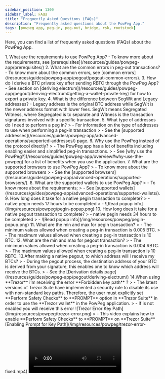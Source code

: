```yaml
---
sidebar_position: 1300
sidebar_label: FAQs
title: "Frequently Asked Questions (FAQs)"
description: "Frequently asked questions about the PowPeg App."
tags: [powpeg app, peg-in, peg-out, bridge, rsk, rootstock]
---
```


Here, you can find a list of frequently asked questions (FAQs) about the PowPeg App.

<Accordion>
  <Accordion.Item eventKey="0">
    <Accordion.Header as="h3">1. What are the requirements to use PowPeg App?</Accordion.Header>
    <Accordion.Body>
      - To know more about the requirements, see [prerequisites](/resources/guides/powpeg-app/prerequisites/)
    </Accordion.Body>
  </Accordion.Item>
  <Accordion.Item eventKey="1">
    <Accordion.Header as="h3">2. What are the common errors in peg-out transactions?</Accordion.Header>
    <Accordion.Body>
      - To know more about the common errors, see [common errors](/resources/guides/powpeg-app/pegout/pegout-common-errors).
    </Accordion.Body>
  </Accordion.Item>
  <Accordion.Item eventKey="2">
    <Accordion.Header as="h3">3. How do I derive a BTC private key after sending RBTC through the PowPeg App?</Accordion.Header>
    <Accordion.Body>
      - See section on [deriving electrum](/resources/guides/powpeg-app/pegout/deriving-electrum#getting-a-wallet-private-key) for how to export a private key.
    </Accordion.Body>
  </Accordion.Item>
<Accordion.Item eventKey="3">
    <Accordion.Header as="h3">4. What is the difference between SegWit and Legacy addresses?</Accordion.Header>
    <Accordion.Body>
      - Legacy address is the original BTC address while SegWit is the newer address format with lower fees. SegWit means Segregated Witness, where Segregated is to separate and Witness is the transaction signatures involved with a specific transaction.
    </Accordion.Body>
  </Accordion.Item>
<Accordion.Item eventKey="4">
    <Accordion.Header as="h3">5. What type of addresses do I need to perform a peg in?</Accordion.Header>
    <Accordion.Body>
      > - For information on the type of addresses to use when performing a peg-in transaction
      > - See the [supported addresses](/resources/guides/powpeg-app/advanced-operations/supported-addresses/) page.
    </Accordion.Body>
  </Accordion.Item>
<Accordion.Item eventKey="5">
    <Accordion.Header as="h3">6. Why use the PowPeg instead of the protocol directly? </Accordion.Header>
    <Accordion.Body>
        > - The PowPeg app has a lot of benefits including enabling easier and simplified peg-in transactions.
        > - See [why use the PowPeg?](/resources/guides/powpeg-app/overview#why-use-the-powpeg) for a list of benefits when you use the application.
    </Accordion.Body>
  </Accordion.Item>
<Accordion.Item eventKey="6">
    <Accordion.Header as="h3">7. What are the supported browsers to use PowPeg App?</Accordion.Header>
    <Accordion.Body>
        > - To know more about the supported browsers
        > - See the [supported browsers](/resources/guides/powpeg-app/advanced-operations/supported-browsers/).
    </Accordion.Body>
  </Accordion.Item>
<Accordion.Item eventKey="7">
    <Accordion.Header as="h3">8. What are the supported wallets to use PowPeg App?</Accordion.Header>
    <Accordion.Body>
       > - To know more about the requirements;
       > - See [supported wallets](/resources/guides/powpeg-app/advanced-operations/supported-wallets/).
    </Accordion.Body>
  </Accordion.Item>
  <Accordion.Item eventKey="8">
    <Accordion.Header as="h3">9. How long does it take for a native pegin transaction to complete?</Accordion.Header>
    <Accordion.Body>
        > - native pegin needs 17 hours to be completed
        > - ![Read popup info](/img/resources/powpeg/pegin-popup.png)
    </Accordion.Body>
  </Accordion.Item>
    <Accordion.Item eventKey="9">
    <Accordion.Header as="h3">10. How long does it take for a native pegout transaction to complete?</Accordion.Header>
    <Accordion.Body>
        > - native pegin needs 34 hours to be completed
        > - ![Read popup info](/img/resources/powpeg/pegin-popup.png)
    </Accordion.Body>
  </Accordion.Item>
  <Accordion.Item eventKey="10">
    <Accordion.Header as="h3">11. What are the min and max for pegin transaction?</Accordion.Header>
    <Accordion.Body>
        > -   The minimum values allowed when creating a peg-in transaction is 0.005 BTC.
        > -   The maximum values allowed when creating a peg-in transaction is 10 BTC.
    </Accordion.Body>
  </Accordion.Item>
  <Accordion.Item eventKey="11">
    <Accordion.Header as="h3">12. What are the min and max for pegout transaction?</Accordion.Header>
    <Accordion.Body>
        > -   The minimum values allowed when creating a peg-in transaction is 0.004 RBTC.
        > -   The maximum values allowed when creating a peg-in transaction is 10 RBTC.
    </Accordion.Body>
  </Accordion.Item>
    <Accordion.Item eventKey="12">
    <Accordion.Header as="h3">13.After making a native pegout, to which address will I receive my BTCs?</Accordion.Header>
    <Accordion.Body>
        > - During the pegout process, the destination address of your BTC is derived from your signature, this enables one to know which address will receive the BTCs.
        > - See the [Derivation details page](/resources/guides/powpeg-app/pegout/deriving-electrum/) 
    </Accordion.Body>
  </Accordion.Item>
   <Accordion.Item eventKey="13">
    <Accordion.Header as="h3">14.When using **Trezor** i'm receiving the error **Forbidden key path** ?</Accordion.Header>
    <Accordion.Body>
        > - The latest versions of Trezor Suite have implemented a security rule to disable its use with non-standard key paths. Therefore, the user must explicitly set **Perform Safety Checks** to **PROMPT** option in **Trezor Suite** in order to use the **Trezor wallet** in the PowPeg application.
        > - If is not enabled you will receive this error ![Trezor Error Key Path](/img/resources/powpeg/trezor-error.png) 
        > - This video explains how to enable **Perform Safety Checks** to **PROMPT** on **Trezor Suite** [Enabling Prompt for Key Path](/img/resources/powpeg/trezor-error-fixed.mp4) 
        <Video url="/img/resources/powpeg/trezor-error-fixed.mp4" thumbnail="/img/resources/powpeg/trezor-error.png" />

    </Accordion.Body>
  </Accordion.Item>
</Accordion>


----

## Next

See [Glossary](/resources/guides/powpeg-app/glossary/) section for explanation of terms.
